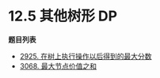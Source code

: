 # 12.5 其他树形 DP

**题目列表**

- [2925. 在树上执行操作以后得到的最大分数](https://leetcode.cn/problems/maximum-score-after-applying-operations-on-a-tree/description/)
- [3068. 最大节点价值之和](https://leetcode.cn/problems/find-the-maximum-sum-of-node-values/description/)
